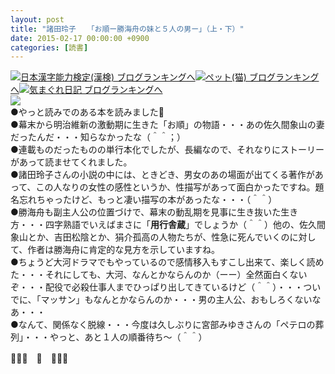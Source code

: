 ```yaml
---
layout: post
title: "諸田玲子　　「お順ー勝海舟の妹と５人の男ー」（上・下）"
date: 2015-02-17 00:00:00 +0900
categories: [読書]
---
```


[![](/syuusyuu9701/assets/images/諸田玲子-「お順ー勝海舟の妹と５人の男ー」（上・下）-br_c_3028_1.gif)](http://blog.with2.net/link.php?1659096:3028 "日本漢字能力検定(漢検) ブログランキングへ")[日本漢字能力検定(漢検) ブログランキングへ](http://blog.with2.net/link.php?1659096:3028)[![](/syuusyuu9701/assets/images/諸田玲子-「お順ー勝海舟の妹と５人の男ー」（上・下）-br_c_1348_1.gif)](http://blog.with2.net/link.php?1659096:1348 "ペット(猫) ブログランキングへ")[ペット(猫) ブログランキングへ](http://blog.with2.net/link.php?1659096:1348)[![](/syuusyuu9701/assets/images/諸田玲子-「お順ー勝海舟の妹と５人の男ー」（上・下）-br_c_9257_1.gif)](http://blog.with2.net/link.php?1659096:9257 "気まぐれ日記 ブログランキングへ")[気まぐれ日記 ブログランキングへ](http://blog.with2.net/link.php?1659096:9257)  
![](/syuusyuu9701/assets/images/諸田玲子-「お順ー勝海舟の妹と５人の男ー」（上・下）-495cebbd3771fc87770a8ed35d974bbe.jpg)  
●やっと読みでのある本を読みました👋  
●幕末から明治維新の激動期に生きた「お順」の物語・・・あの佐久間象山の妻だったんだ・・・知らなかったな（＾＾；）  
●連載ものだったものの単行本化でしたが、長編なので、それなりにストーリーがあって読ませてくれました。  
●諸田玲子さんの小説の中には、ときどき、男女のあの場面が出てくる著作があって、この人なりの女性の感性というか、性描写があって面白かったですね。題名忘れちゃったけど、もっと凄い描写の本があったな・・・（＾＾）  
●勝海舟も副主人公の位置づけで、幕末の動乱期を見事に生き抜いた生き方・・・四字熟語でいえばまさに「**用行舎蔵**」でしょうか（＾＾）他の、佐久間象山とか、吉田松陰とか、狷介孤高の人物たちが、性急に死んでいくのに対して、作者は勝海舟に肯定的な見方を示していますね。  
●ちょうど大河ドラマでもやっているので感情移入もすこし出来て、楽しく読めた・・・それにしても、大河、なんとかならんのか（ーー）全然面白くないぞ・・・配役で必殺仕事人までひっぱり出してきているけど（＾＾）・・・ついでに、「マッサン」もなんとかならんのか・・・男の主人公、おもしろくないなあ・・・  
●なんて、関係なく脱線・・・今度は久しぶりに宮部みゆきさんの「ペテロの葬列」・・・やっと、あと１人の順番待ち～（＾＾）  
  
👋👋👋　🐑　👋👋👋  